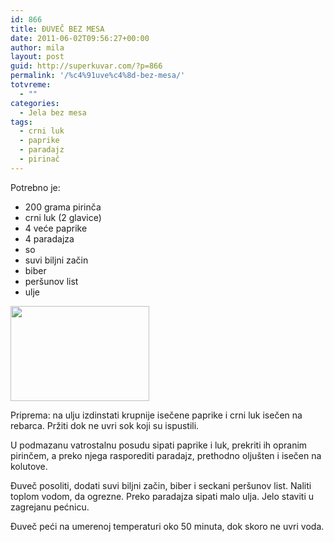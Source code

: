 ```yaml
---
id: 866
title: ĐUVEČ BEZ MESA
date: 2011-06-02T09:56:27+00:00
author: mila
layout: post
guid: http://superkuvar.com/?p=866
permalink: '/%c4%91uve%c4%8d-bez-mesa/'
totvreme:
  - ""
categories:
  - Jela bez mesa
tags:
  - crni luk
  - paprike
  - paradajz
  - pirinač
---
```

Potrebno je:

  * 200 grama pirinča
  * crni luk (2 glavice)
  * 4 veće paprike
  * 4 paradajza
  * so
  * suvi biljni začin
  * biber
  * peršunov list
  * ulje

<img class="alignnone size-full wp-image-882" title="djuvecbezmesa" src="//superkuvar.com/wp-content/uploads/2011/06/djuvecbezmesa-e1307008571981.jpg" alt="" width="222" height="152" /> 

Priprema: na ulju izdinstati krupnije isečene paprike i crni luk isečen na rebarca. Pržiti dok ne uvri sok koji su ispustili.

U podmazanu vatrostalnu posudu sipati paprike i luk, prekriti ih opranim pirinčem, a preko njega rasporediti paradajz, prethodno oljušten i isečen na kolutove.

Đuveč posoliti, dodati suvi biljni začin, biber i seckani peršunov list. Naliti toplom vodom, da ogrezne. Preko paradajza sipati malo ulja. Jelo staviti u zagrejanu pećnicu.

Đuveč peći na umerenoj temperaturi oko 50 minuta, dok skoro ne uvri voda.